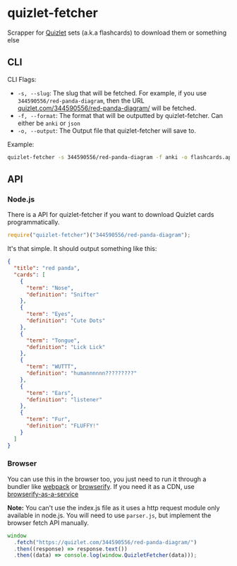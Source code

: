 # quizlet-fetcher

Scrapper for [Quizlet](https://quizlet.com) sets (a.k.a flashcards) to download them or something else

## CLI

CLI Flags:

- `-s, --slug`: The slug that will be fetched. For example, if you use `344590556/red-panda-diagram`, then the URL [quizlet.com/344590556/red-panda-diagram/](https://quizlet.com/344590556/red-panda-diagram/) will be fetched.
- `-f, --format`: The format that will be outputted by quizlet-fetcher. Can either be `anki` or `json`
- `-o, --output`: The Output file that quizlet-fetcher will save to.

Example:

```bash
quizlet-fetcher -s 344590556/red-panda-diagram -f anki -o flashcards.apkg
```

## API

### Node.js

There is a API for quizlet-fetcher if you want to download Quizlet cards programmatically.

```js
require("quizlet-fetcher")("344590556/red-panda-diagram");
```

It's that simple. It should output something like this:

```json
{
  "title": "red panda",
  "cards": [
    {
      "term": "Nose",
      "definition": "Snifter"
    },
    {
      "term": "Eyes",
      "definition": "Cute Dots"
    },
    {
      "term": "Tongue",
      "definition": "Lick Lick"
    },
    {
      "term": "WUTTT",
      "definition": "humannnnnn?????????"
    },
    {
      "term": "Ears",
      "definition": "listener"
    },
    {
      "term": "Fur",
      "definition": "FLUFFY!"
    }
  ]
}
```

### Browser

You can use this in the browser too, you just need to run it through a bundler like [webpack](https://webpack.js.org/) or [browserify](https://github.com/browserify/browserify). If you need it as a CDN, use [browserify-as-a-service](https://wzrd.in/)

**Note:** You can't use the index.js file as it uses a http request module only available in node.js. You will need to use `parser.js`, but implement the browser fetch API manually.

```js
window
  .fetch("https://quizlet.com/344590556/red-panda-diagram/")
  .then((response) => response.text())
  .then((data) => console.log(window.QuizletFetcher(data)));
```
